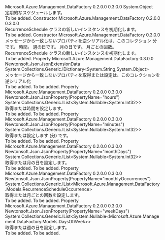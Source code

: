 <Type Name="RecurrenceSchedule" FullName="Microsoft.Azure.Management.DataFactory.Models.RecurrenceSchedule">
  <TypeSignature Language="C#" Value="public class RecurrenceSchedule" />
  <TypeSignature Language="ILAsm" Value=".class public auto ansi beforefieldinit RecurrenceSchedule extends System.Object" />
  <TypeSignature Language="DocId" Value="T:Microsoft.Azure.Management.DataFactory.Models.RecurrenceSchedule" />
  <TypeSignature Language="VB.NET" Value="Public Class RecurrenceSchedule" />
  <TypeSignature Language="F#" Value="type RecurrenceSchedule = class" />
  <AssemblyInfo>
    <AssemblyName>Microsoft.Azure.Management.DataFactory</AssemblyName>
    <AssemblyVersion>0.2.0.0</AssemblyVersion>
    <AssemblyVersion>0.3.0.0</AssemblyVersion>
  </AssemblyInfo>
  <Base>
    <BaseTypeName>System.Object</BaseTypeName>
  </Base>
  <Interfaces />
  <Docs>
    <summary>
            定期的なスケジュールします。
            </summary>
    <remarks>To be added.</remarks>
  </Docs>
  <Members>
    <Member MemberName=".ctor">
      <MemberSignature Language="C#" Value="public RecurrenceSchedule ();" />
      <MemberSignature Language="ILAsm" Value=".method public hidebysig specialname rtspecialname instance void .ctor() cil managed" />
      <MemberSignature Language="DocId" Value="M:Microsoft.Azure.Management.DataFactory.Models.RecurrenceSchedule.#ctor" />
      <MemberSignature Language="VB.NET" Value="Public Sub New ()" />
      <MemberType>Constructor</MemberType>
      <AssemblyInfo>
        <AssemblyName>Microsoft.Azure.Management.DataFactory</AssemblyName>
        <AssemblyVersion>0.2.0.0</AssemblyVersion>
        <AssemblyVersion>0.3.0.0</AssemblyVersion>
      </AssemblyInfo>
      <Parameters />
      <Docs>
        <summary>
            RecurrenceSchedule クラスの新しいインスタンスを初期化します。
            </summary>
        <remarks>To be added.</remarks>
      </Docs>
    </Member>
    <Member MemberName=".ctor">
      <MemberSignature Language="C#" Value="public RecurrenceSchedule (System.Collections.Generic.IDictionary&lt;string,object&gt; additionalProperties = null, System.Collections.Generic.IList&lt;Nullable&lt;int&gt;&gt; minutes = null, System.Collections.Generic.IList&lt;Nullable&lt;int&gt;&gt; hours = null, System.Collections.Generic.IList&lt;Nullable&lt;Microsoft.Azure.Management.DataFactory.Models.DaysOfWeek&gt;&gt; weekDays = null, System.Collections.Generic.IList&lt;Nullable&lt;int&gt;&gt; monthDays = null, System.Collections.Generic.IList&lt;Microsoft.Azure.Management.DataFactory.Models.RecurrenceScheduleOccurrence&gt; monthlyOccurrences = null);" />
      <MemberSignature Language="ILAsm" Value=".method public hidebysig specialname rtspecialname instance void .ctor(class System.Collections.Generic.IDictionary`2&lt;string, object&gt; additionalProperties, class System.Collections.Generic.IList`1&lt;valuetype System.Nullable`1&lt;int32&gt;&gt; minutes, class System.Collections.Generic.IList`1&lt;valuetype System.Nullable`1&lt;int32&gt;&gt; hours, class System.Collections.Generic.IList`1&lt;valuetype System.Nullable`1&lt;valuetype Microsoft.Azure.Management.DataFactory.Models.DaysOfWeek&gt;&gt; weekDays, class System.Collections.Generic.IList`1&lt;valuetype System.Nullable`1&lt;int32&gt;&gt; monthDays, class System.Collections.Generic.IList`1&lt;class Microsoft.Azure.Management.DataFactory.Models.RecurrenceScheduleOccurrence&gt; monthlyOccurrences) cil managed" />
      <MemberSignature Language="DocId" Value="M:Microsoft.Azure.Management.DataFactory.Models.RecurrenceSchedule.#ctor(System.Collections.Generic.IDictionary{System.String,System.Object},System.Collections.Generic.IList{System.Nullable{System.Int32}},System.Collections.Generic.IList{System.Nullable{System.Int32}},System.Collections.Generic.IList{System.Nullable{Microsoft.Azure.Management.DataFactory.Models.DaysOfWeek}},System.Collections.Generic.IList{System.Nullable{System.Int32}},System.Collections.Generic.IList{Microsoft.Azure.Management.DataFactory.Models.RecurrenceScheduleOccurrence})" />
      <MemberSignature Language="VB.NET" Value="Public Sub New (Optional additionalProperties As IDictionary(Of String, Object) = null, Optional minutes As IList(Of Nullable(Of Integer)) = null, Optional hours As IList(Of Nullable(Of Integer)) = null, Optional weekDays As IList(Of Nullable(Of DaysOfWeek)) = null, Optional monthDays As IList(Of Nullable(Of Integer)) = null, Optional monthlyOccurrences As IList(Of RecurrenceScheduleOccurrence) = null)" />
      <MemberSignature Language="F#" Value="new Microsoft.Azure.Management.DataFactory.Models.RecurrenceSchedule : System.Collections.Generic.IDictionary&lt;string, obj&gt; * System.Collections.Generic.IList&lt;Nullable&lt;int&gt;&gt; * System.Collections.Generic.IList&lt;Nullable&lt;int&gt;&gt; * System.Collections.Generic.IList&lt;Nullable&lt;Microsoft.Azure.Management.DataFactory.Models.DaysOfWeek&gt;&gt; * System.Collections.Generic.IList&lt;Nullable&lt;int&gt;&gt; * System.Collections.Generic.IList&lt;Microsoft.Azure.Management.DataFactory.Models.RecurrenceScheduleOccurrence&gt; -&gt; Microsoft.Azure.Management.DataFactory.Models.RecurrenceSchedule" Usage="new Microsoft.Azure.Management.DataFactory.Models.RecurrenceSchedule (additionalProperties, minutes, hours, weekDays, monthDays, monthlyOccurrences)" />
      <MemberType>Constructor</MemberType>
      <AssemblyInfo>
        <AssemblyName>Microsoft.Azure.Management.DataFactory</AssemblyName>
        <AssemblyVersion>0.3.0.0</AssemblyVersion>
      </AssemblyInfo>
      <Parameters>
        <Parameter Name="additionalProperties" Type="System.Collections.Generic.IDictionary&lt;System.String,System.Object&gt;" />
        <Parameter Name="minutes" Type="System.Collections.Generic.IList&lt;System.Nullable&lt;System.Int32&gt;&gt;" />
        <Parameter Name="hours" Type="System.Collections.Generic.IList&lt;System.Nullable&lt;System.Int32&gt;&gt;" />
        <Parameter Name="weekDays" Type="System.Collections.Generic.IList&lt;System.Nullable&lt;Microsoft.Azure.Management.DataFactory.Models.DaysOfWeek&gt;&gt;" />
        <Parameter Name="monthDays" Type="System.Collections.Generic.IList&lt;System.Nullable&lt;System.Int32&gt;&gt;" />
        <Parameter Name="monthlyOccurrences" Type="System.Collections.Generic.IList&lt;Microsoft.Azure.Management.DataFactory.Models.RecurrenceScheduleOccurrence&gt;" />
      </Parameters>
      <Docs>
        <param name="additionalProperties">メッセージから一致しないプロパティを逆シリアル化は、このコレクション</param>
        <param name="minutes">分です。</param>
        <param name="hours">時間。</param>
        <param name="weekDays">週の日です。</param>
        <param name="monthDays">月の日です。</param>
        <param name="monthlyOccurrences">月ごとの回数。</param>
        <summary>
            RecurrenceSchedule クラスの新しいインスタンスを初期化します。
            </summary>
        <remarks>To be added.</remarks>
      </Docs>
    </Member>
    <Member MemberName="AdditionalProperties">
      <MemberSignature Language="C#" Value="public System.Collections.Generic.IDictionary&lt;string,object&gt; AdditionalProperties { get; set; }" />
      <MemberSignature Language="ILAsm" Value=".property instance class System.Collections.Generic.IDictionary`2&lt;string, object&gt; AdditionalProperties" />
      <MemberSignature Language="DocId" Value="P:Microsoft.Azure.Management.DataFactory.Models.RecurrenceSchedule.AdditionalProperties" />
      <MemberSignature Language="VB.NET" Value="Public Property AdditionalProperties As IDictionary(Of String, Object)" />
      <MemberSignature Language="F#" Value="member this.AdditionalProperties : System.Collections.Generic.IDictionary&lt;string, obj&gt; with get, set" Usage="Microsoft.Azure.Management.DataFactory.Models.RecurrenceSchedule.AdditionalProperties" />
      <MemberType>Property</MemberType>
      <AssemblyInfo>
        <AssemblyName>Microsoft.Azure.Management.DataFactory</AssemblyName>
        <AssemblyVersion>0.3.0.0</AssemblyVersion>
      </AssemblyInfo>
      <Attributes>
        <Attribute>
          <AttributeName>Newtonsoft.Json.JsonExtensionData</AttributeName>
        </Attribute>
      </Attributes>
      <ReturnValue>
        <ReturnType>System.Collections.Generic.IDictionary&lt;System.String,System.Object&gt;</ReturnType>
      </ReturnValue>
      <Docs>
        <summary>
            メッセージから一致しないプロパティを取得または設定は、このコレクションを逆シリアル化
            </summary>
        <value>To be added.</value>
        <remarks>To be added.</remarks>
      </Docs>
    </Member>
    <Member MemberName="Hours">
      <MemberSignature Language="C#" Value="public System.Collections.Generic.IList&lt;Nullable&lt;int&gt;&gt; Hours { get; set; }" />
      <MemberSignature Language="ILAsm" Value=".property instance class System.Collections.Generic.IList`1&lt;valuetype System.Nullable`1&lt;int32&gt;&gt; Hours" />
      <MemberSignature Language="DocId" Value="P:Microsoft.Azure.Management.DataFactory.Models.RecurrenceSchedule.Hours" />
      <MemberSignature Language="VB.NET" Value="Public Property Hours As IList(Of Nullable(Of Integer))" />
      <MemberSignature Language="F#" Value="member this.Hours : System.Collections.Generic.IList&lt;Nullable&lt;int&gt;&gt; with get, set" Usage="Microsoft.Azure.Management.DataFactory.Models.RecurrenceSchedule.Hours" />
      <MemberType>Property</MemberType>
      <AssemblyInfo>
        <AssemblyName>Microsoft.Azure.Management.DataFactory</AssemblyName>
        <AssemblyVersion>0.2.0.0</AssemblyVersion>
        <AssemblyVersion>0.3.0.0</AssemblyVersion>
      </AssemblyInfo>
      <Attributes>
        <Attribute>
          <AttributeName>Newtonsoft.Json.JsonProperty(PropertyName="hours")</AttributeName>
        </Attribute>
      </Attributes>
      <ReturnValue>
        <ReturnType>System.Collections.Generic.IList&lt;System.Nullable&lt;System.Int32&gt;&gt;</ReturnType>
      </ReturnValue>
      <Docs>
        <summary>
            取得または時間を設定します。
            </summary>
        <value>To be added.</value>
        <remarks>To be added.</remarks>
      </Docs>
    </Member>
    <Member MemberName="Minutes">
      <MemberSignature Language="C#" Value="public System.Collections.Generic.IList&lt;Nullable&lt;int&gt;&gt; Minutes { get; set; }" />
      <MemberSignature Language="ILAsm" Value=".property instance class System.Collections.Generic.IList`1&lt;valuetype System.Nullable`1&lt;int32&gt;&gt; Minutes" />
      <MemberSignature Language="DocId" Value="P:Microsoft.Azure.Management.DataFactory.Models.RecurrenceSchedule.Minutes" />
      <MemberSignature Language="VB.NET" Value="Public Property Minutes As IList(Of Nullable(Of Integer))" />
      <MemberSignature Language="F#" Value="member this.Minutes : System.Collections.Generic.IList&lt;Nullable&lt;int&gt;&gt; with get, set" Usage="Microsoft.Azure.Management.DataFactory.Models.RecurrenceSchedule.Minutes" />
      <MemberType>Property</MemberType>
      <AssemblyInfo>
        <AssemblyName>Microsoft.Azure.Management.DataFactory</AssemblyName>
        <AssemblyVersion>0.2.0.0</AssemblyVersion>
        <AssemblyVersion>0.3.0.0</AssemblyVersion>
      </AssemblyInfo>
      <Attributes>
        <Attribute>
          <AttributeName>Newtonsoft.Json.JsonProperty(PropertyName="minutes")</AttributeName>
        </Attribute>
      </Attributes>
      <ReturnValue>
        <ReturnType>System.Collections.Generic.IList&lt;System.Nullable&lt;System.Int32&gt;&gt;</ReturnType>
      </ReturnValue>
      <Docs>
        <summary>
            取得または設定します (分) です。
            </summary>
        <value>To be added.</value>
        <remarks>To be added.</remarks>
      </Docs>
    </Member>
    <Member MemberName="MonthDays">
      <MemberSignature Language="C#" Value="public System.Collections.Generic.IList&lt;Nullable&lt;int&gt;&gt; MonthDays { get; set; }" />
      <MemberSignature Language="ILAsm" Value=".property instance class System.Collections.Generic.IList`1&lt;valuetype System.Nullable`1&lt;int32&gt;&gt; MonthDays" />
      <MemberSignature Language="DocId" Value="P:Microsoft.Azure.Management.DataFactory.Models.RecurrenceSchedule.MonthDays" />
      <MemberSignature Language="VB.NET" Value="Public Property MonthDays As IList(Of Nullable(Of Integer))" />
      <MemberSignature Language="F#" Value="member this.MonthDays : System.Collections.Generic.IList&lt;Nullable&lt;int&gt;&gt; with get, set" Usage="Microsoft.Azure.Management.DataFactory.Models.RecurrenceSchedule.MonthDays" />
      <MemberType>Property</MemberType>
      <AssemblyInfo>
        <AssemblyName>Microsoft.Azure.Management.DataFactory</AssemblyName>
        <AssemblyVersion>0.2.0.0</AssemblyVersion>
        <AssemblyVersion>0.3.0.0</AssemblyVersion>
      </AssemblyInfo>
      <Attributes>
        <Attribute>
          <AttributeName>Newtonsoft.Json.JsonProperty(PropertyName="monthDays")</AttributeName>
        </Attribute>
      </Attributes>
      <ReturnValue>
        <ReturnType>System.Collections.Generic.IList&lt;System.Nullable&lt;System.Int32&gt;&gt;</ReturnType>
      </ReturnValue>
      <Docs>
        <summary>
            取得または月の日を設定します。
            </summary>
        <value>To be added.</value>
        <remarks>To be added.</remarks>
      </Docs>
    </Member>
    <Member MemberName="MonthlyOccurrences">
      <MemberSignature Language="C#" Value="public System.Collections.Generic.IList&lt;Microsoft.Azure.Management.DataFactory.Models.RecurrenceScheduleOccurrence&gt; MonthlyOccurrences { get; set; }" />
      <MemberSignature Language="ILAsm" Value=".property instance class System.Collections.Generic.IList`1&lt;class Microsoft.Azure.Management.DataFactory.Models.RecurrenceScheduleOccurrence&gt; MonthlyOccurrences" />
      <MemberSignature Language="DocId" Value="P:Microsoft.Azure.Management.DataFactory.Models.RecurrenceSchedule.MonthlyOccurrences" />
      <MemberSignature Language="VB.NET" Value="Public Property MonthlyOccurrences As IList(Of RecurrenceScheduleOccurrence)" />
      <MemberSignature Language="F#" Value="member this.MonthlyOccurrences : System.Collections.Generic.IList&lt;Microsoft.Azure.Management.DataFactory.Models.RecurrenceScheduleOccurrence&gt; with get, set" Usage="Microsoft.Azure.Management.DataFactory.Models.RecurrenceSchedule.MonthlyOccurrences" />
      <MemberType>Property</MemberType>
      <AssemblyInfo>
        <AssemblyName>Microsoft.Azure.Management.DataFactory</AssemblyName>
        <AssemblyVersion>0.2.0.0</AssemblyVersion>
        <AssemblyVersion>0.3.0.0</AssemblyVersion>
      </AssemblyInfo>
      <Attributes>
        <Attribute>
          <AttributeName>Newtonsoft.Json.JsonProperty(PropertyName="monthlyOccurrences")</AttributeName>
        </Attribute>
      </Attributes>
      <ReturnValue>
        <ReturnType>System.Collections.Generic.IList&lt;Microsoft.Azure.Management.DataFactory.Models.RecurrenceScheduleOccurrence&gt;</ReturnType>
      </ReturnValue>
      <Docs>
        <summary>
            取得または月ごとの回数を設定します。
            </summary>
        <value>To be added.</value>
        <remarks>To be added.</remarks>
      </Docs>
    </Member>
    <Member MemberName="WeekDays">
      <MemberSignature Language="C#" Value="public System.Collections.Generic.IList&lt;Nullable&lt;Microsoft.Azure.Management.DataFactory.Models.DaysOfWeek&gt;&gt; WeekDays { get; set; }" />
      <MemberSignature Language="ILAsm" Value=".property instance class System.Collections.Generic.IList`1&lt;valuetype System.Nullable`1&lt;valuetype Microsoft.Azure.Management.DataFactory.Models.DaysOfWeek&gt;&gt; WeekDays" />
      <MemberSignature Language="DocId" Value="P:Microsoft.Azure.Management.DataFactory.Models.RecurrenceSchedule.WeekDays" />
      <MemberSignature Language="VB.NET" Value="Public Property WeekDays As IList(Of Nullable(Of DaysOfWeek))" />
      <MemberSignature Language="F#" Value="member this.WeekDays : System.Collections.Generic.IList&lt;Nullable&lt;Microsoft.Azure.Management.DataFactory.Models.DaysOfWeek&gt;&gt; with get, set" Usage="Microsoft.Azure.Management.DataFactory.Models.RecurrenceSchedule.WeekDays" />
      <MemberType>Property</MemberType>
      <AssemblyInfo>
        <AssemblyName>Microsoft.Azure.Management.DataFactory</AssemblyName>
        <AssemblyVersion>0.2.0.0</AssemblyVersion>
        <AssemblyVersion>0.3.0.0</AssemblyVersion>
      </AssemblyInfo>
      <Attributes>
        <Attribute>
          <AttributeName>Newtonsoft.Json.JsonProperty(PropertyName="weekDays")</AttributeName>
        </Attribute>
      </Attributes>
      <ReturnValue>
        <ReturnType>System.Collections.Generic.IList&lt;System.Nullable&lt;Microsoft.Azure.Management.DataFactory.Models.DaysOfWeek&gt;&gt;</ReturnType>
      </ReturnValue>
      <Docs>
        <summary>
            取得または週の日を設定します。
            </summary>
        <value>To be added.</value>
        <remarks>To be added.</remarks>
      </Docs>
    </Member>
  </Members>
</Type>